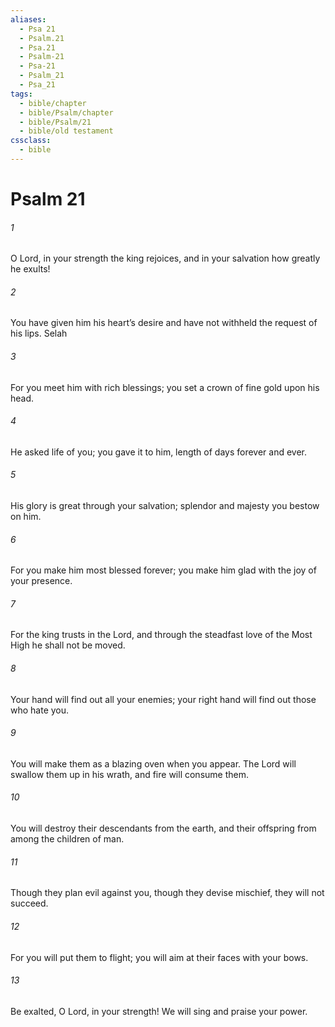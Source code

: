 ```yaml
---
aliases:
  - Psa 21
  - Psalm.21
  - Psa.21
  - Psalm-21
  - Psa-21
  - Psalm_21
  - Psa_21
tags:
  - bible/chapter
  - bible/Psalm/chapter
  - bible/Psalm/21
  - bible/old testament
cssclass:
  - bible
---
```


# Psalm 21

###### 1
O Lord, in your strength the king rejoices, and in your salvation how greatly he exults!
###### 2
You have given him his heart’s desire and have not withheld the request of his lips. Selah
###### 3
For you meet him with rich blessings; you set a crown of fine gold upon his head.
###### 4
He asked life of you; you gave it to him,   length of days forever and ever.
###### 5
His glory is great through your salvation;   splendor and majesty you bestow on him.
###### 6
For you make him most blessed forever; you make him glad with the joy of your presence.
###### 7
For the king trusts in the Lord, and through the steadfast love of the Most High he shall not be moved.
###### 8
Your hand will find out all your enemies; your right hand will find out those who hate you.
###### 9
You will make them as a blazing oven when you appear. The Lord will swallow them up in his wrath, and fire will consume them.
###### 10
You will destroy their descendants from the earth, and their offspring from among the children of man.
###### 11
Though they plan evil against you, though they devise mischief, they will not succeed.
###### 12
For you will put them to flight; you will aim at their faces with your bows.
###### 13
Be exalted, O Lord, in your strength! We will sing and praise your power.


